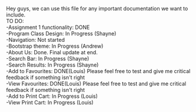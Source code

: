 Hey guys, we can use this file for any important documentation we want to include.
</br>
TO DO:</br>
-Assignment 1 functionality: DONE</br>
-Program Class Design: In Progress (Shayne)</br>
-Navigation: Not started</br>
-Bootstrap theme: In Progress (Andrew)</br>
-About Us: Done. Final update at end.</br>
-Search Bar: In Progress (Shayne)</br>
-Search Results: In Progress (Shayne)</br>
-Add to Favourites: DONE(Louis) Please feel free to test and give me critical feedback if something isn't right</br>
-View Favourites: DONE(Louis) Please feel free to test and give me critical feedback if something isn't right</br>
-Add to Print Cart: In Progress (Louis)</br>
-View Print Cart: In Progress (Louis)</br>

